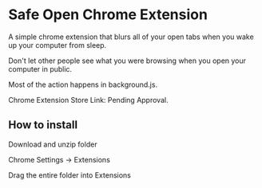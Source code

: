# Safe Open Chrome Extension

A simple chrome extension that blurs all of your open tabs when you wake up your computer from sleep. 

Don't let other people see what you were browsing when you open your computer in public.

Most of the action happens in background.js.

Chrome Extension Store Link: Pending Approval.

## How to install
Download and unzip folder

Chrome Settings -> Extensions

Drag the entire folder into Extensions
